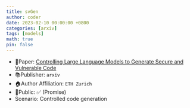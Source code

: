 ```yaml
---
title: svGen
author: coder
date: 2023-02-10 00:00:00 +0800
categories: [arxiv]
tags: [models]
math: true
pin: false
---
```


- 📙Paper: [Controlling Large Language Models to Generate Secure and Vulnerable Code](https://arxiv.org/pdf/2302.05319.pdf)
- 📚Publisher: `arxiv`
- 🏠Author Affiliation: `ETH Zurich`
- 🔑Public: ✅ (Promise)
- Scenario: Controlled code generation
